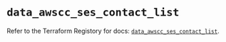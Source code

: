 # `data_awscc_ses_contact_list`

Refer to the Terraform Registory for docs: [`data_awscc_ses_contact_list`](https://registry.terraform.io/providers/hashicorp/awscc/0.70.0/docs/data-sources/ses_contact_list).
